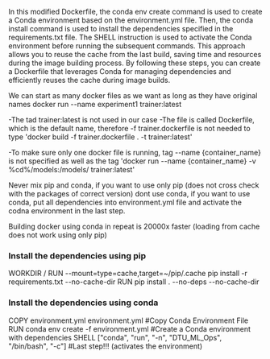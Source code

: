 In this modified Dockerfile, the conda env create command is used to create a Conda environment based on the environment.yml file. Then, the conda install command is used to install the dependencies specified in the requirements.txt file. The SHELL instruction is used to activate the Conda environment before running the subsequent commands. This approach allows you to reuse the cache from the last build, saving time and resources during the image building process. By following these steps, you can create a Dockerfile that leverages Conda for managing dependencies and efficiently reuses the cache during image builds.

We can start as many docker files as we want as long as they have original names docker run --name experiment1 trainer:latest

-The tad trainer:latest is not used in our case
-The file is called Dockerfile, which is the default name, therefore -f trainer.dockerfile is not needed to type
'docker build -f trainer.dockerfile . -t trainer:latest'

-To make sure only one docker file is running, tag --name {container_name} is not specified as well as the tag
'docker run --name {container_name} -v %cd%/models:/models/ trainer:latest'

Never mix pip and conda, if you want to use only pip (does not cross check with the packages of correct version) dont use conda, if you want to use conda, put all dependencies into environment.yml file and activate the codna environment in the last step.

Building docker using conda in repeat is 20000x faster (loading from cache does not work using only pip)

### Install the dependencies using pip
WORKDIR /
RUN --mount=type=cache,target=~/pip/.cache pip install -r requirements.txt --no-cache-dir
RUN pip install . --no-deps --no-cache-dir

### Install the dependencies using conda
COPY environment.yml environment.yml #Copy Conda Environment File
RUN conda env create -f environment.yml #Create a Conda environment with dependencies
SHELL ["conda", "run", "-n", "DTU_ML_Ops", "/bin/bash", "-c"] #Last step!!! (activates the environment)
